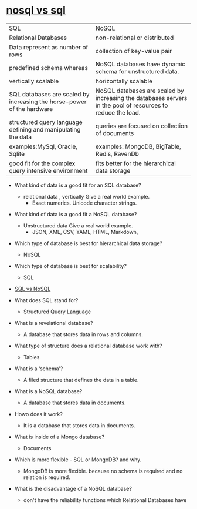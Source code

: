 # [nosql vs sql](https://www.thegeekstuff.com/2014/01/sql-vs-nosql-db/?utm_source=tuicool)

|                                                                        |                                                                                                             |
| ---------------------------------------------------------------------- | ----------------------------------------------------------------------------------------------------------- |
| SQL                                                                    | NoSQL                                                                                                       |
| Relational Databases                                                   | non-relational or distributed                                                                               |
| Data represent as number of rows                                       | collection of key-value pair                                                                                |
| predefined schema whereas                                              | NoSQL databases have dynamic schema for unstructured data.                                                  |
| vertically scalable                                                    | horizontally scalable                                                                                       |
| SQL databases are scaled by increasing the horse-power of the hardware | NoSQL databases are scaled by increasing the databases servers in the pool of resources to reduce the load. |
| structured query language defining and manipulating the data           | queries are focused on collection of documents                                                              |
| examples:MySql, Oracle, Sqlite                                         | examples: MongoDB, BigTable, Redis, RavenDb                                                                 |
| good fit for the complex query intensive environment                   | fits better for the hierarchical data storage                                                               |

- What kind of data is a good fit for an SQL database?

  - relational data , vertically
    Give a real world example.
    - Exact numerics. Unicode character strings.

- What kind of data is a good fit a NoSQL database?
  - Unstructured data
    Give a real world example.
    - JSON, XML, CSV, YAML, HTML, Markdown,
- Which type of database is best for hierarchical data storage?
  - NoSQL
- Which type of database is best for scalability?

  - SQL

- [SQL vs NoSQL](https://www.youtube.com/watch?v=ZS_kXvOeQ5Y)
- What does SQL stand for?
  - Structured Query Language
- What is a revelational database?
  - A database that stores data in rows and columns.
- What type of structure does a relational database work with?
  - Tables
- What is a ‘schema’?
  - A filed structure that defines the data in a table.
- What is a NoSQL database?
  - A database that stores data in documents.
- Howo does it work?
  - It is a database that stores data in documents.
- What is inside of a Mongo database?
  - Documents
- Which is more flexible - SQL or MongoDB? and why.
  - MongoDB is more flexible. because no schema is required and no relation is required.
- What is the disadvantage of a NoSQL database?
  - don't have the reliability functions which Relational Databases have
